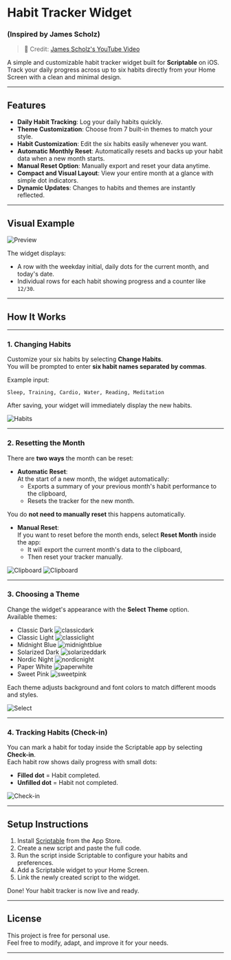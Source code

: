 # Habit Tracker Widget
### (Inspired by James Scholz)

> 🎥 Credit: [James Scholz's YouTube Video](https://youtu.be/Cu-IMFl37LA?t=138)

A simple and customizable habit tracker widget built for **Scriptable** on iOS.  
Track your daily progress across up to six habits directly from your Home Screen with a clean and minimal design.

---

## Features

- **Daily Habit Tracking**: Log your daily habits quickly.
- **Theme Customization**: Choose from 7 built-in themes to match your style.
- **Habit Customization**: Edit the six habits easily whenever you want.
- **Automatic Monthly Reset**: Automatically resets and backs up your habit data when a new month starts.
- **Manual Reset Option**: Manually export and reset your data anytime.
- **Compact and Visual Layout**: View your entire month at a glance with simple dot indicators.
- **Dynamic Updates**: Changes to habits and themes are instantly reflected.

---

## Visual Example

![Preview](classicdark.PNG)

The widget displays:
- A row with the weekday initial, daily dots for the current month, and today's date.
- Individual rows for each habit showing progress and a counter like `12/30`.

---

## How It Works

---

### 1. Changing Habits

Customize your six habits by selecting **Change Habits**.  
You will be prompted to enter **six habit names separated by commas**.

Example input:
```
Sleep, Training, Cardio, Water, Reading, Meditation
```

After saving, your widget will immediately display the new habits.

![Habits](changehabits.jpg)

---

### 2. Resetting the Month

There are **two ways** the month can be reset:

- **Automatic Reset**:  
  At the start of a new month, the widget automatically:
  - Exports a summary of your previous month's habit performance to the clipboard,
  - Resets the tracker for the new month.

You do **not need to manually reset** this happens automatically.

- **Manual Reset**:  
  If you want to reset before the month ends, select **Reset Month** inside the app:
  - It will export the current month's data to the clipboard,
  - Then reset your tracker manually.

![Clipboard](clipboardnotification.jpg)
![Clipboard](clipboard.jpg)

---

### 3. Choosing a Theme

Change the widget's appearance with the **Select Theme** option.  
Available themes:

- Classic Dark
![classicdark](classicdark.PNG)
- Classic Light
![classiclight](classicwhite.PNG)
- Midnight Blue
![midnightblue](midnightblue.PNG)
- Solarized Dark
![solarizeddark](solarizeddark.PNG)
- Nordic Night
![nordicnight](nordicnight.PNG)
- Paper White
![paperwhite](paperwhite.PNG)
- Sweet Pink
![sweetpink](sweetpink.PNG)

Each theme adjusts background and font colors to match different moods and styles.

![Select](themeselect.jpg)

---

### 4. Tracking Habits (Check-in)

You can mark a habit for today inside the Scriptable app by selecting **Check-in**.  
Each habit row shows daily progress with small dots:
- **Filled dot** = Habit completed.
- **Unfilled dot** = Habit not completed.

![Check-in](checkin.jpg)

---

## Setup Instructions

1. Install [Scriptable](https://apps.apple.com/app/scriptable/id1405459188) from the App Store.
2. Create a new script and paste the full code.
3. Run the script inside Scriptable to configure your habits and preferences.
4. Add a Scriptable widget to your Home Screen.
5. Link the newly created script to the widget.

Done! Your habit tracker is now live and ready.

---

## License

This project is free for personal use.  
Feel free to modify, adapt, and improve it for your needs.

---
